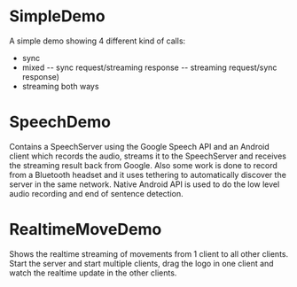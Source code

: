 # SimpleDemo
A simple demo showing 4 different kind of calls:
- sync
- mixed
-- sync request/streaming response
-- streaming request/sync response) 
- streaming both ways 

# SpeechDemo
Contains a SpeechServer using the Google Speech API and an Android client which records the audio, streams it to the SpeechServer and receives the streaming result back from Google. Also some work is done to record from a Bluetooth headset and it uses tethering to automatically discover the server in the same network. Native Android API is used to do the low level audio recording and end of sentence detection. 

# RealtimeMoveDemo
Shows the realtime streaming of movements from 1 client to all other clients.
Start the server and start multiple clients, drag the logo in one client and watch the realtime update in the other clients.